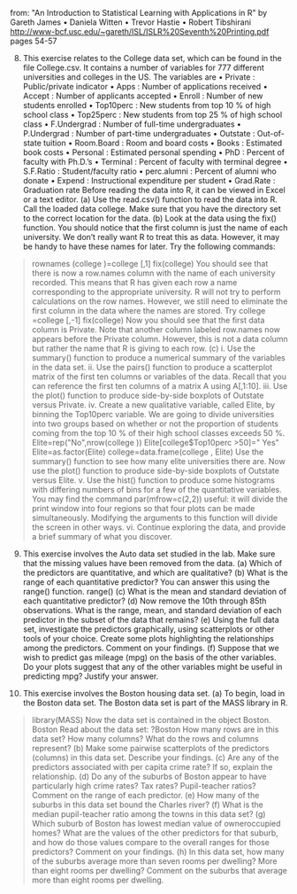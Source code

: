 from: "An Introduction to Statistical Learning with Applications in R" by Gareth James • Daniela Witten • Trevor Hastie • Robert Tibshirani
http://www-bcf.usc.edu/~gareth/ISL/ISLR%20Seventh%20Printing.pdf
pages 54-57

8. This exercise relates to the College data set, which can be found in
the file College.csv. It contains a number of variables for 777 different
universities and colleges in the US. The variables are
• Private : Public/private indicator
• Apps : Number of applications received
• Accept : Number of applicants accepted
• Enroll : Number of new students enrolled
• Top10perc : New students from top 10 % of high school class
• Top25perc : New students from top 25 % of high school class
• F.Undergrad : Number of full-time undergraduates
• P.Undergrad : Number of part-time undergraduates
• Outstate : Out-of-state tuition
• Room.Board : Room and board costs
• Books : Estimated book costs
• Personal : Estimated personal spending
• PhD : Percent of faculty with Ph.D.’s
• Terminal : Percent of faculty with terminal degree
• S.F.Ratio : Student/faculty ratio
• perc.alumni : Percent of alumni who donate
• Expend : Instructional expenditure per student
• Grad.Rate : Graduation rate
Before reading the data into R, it can be viewed in Excel or a text
editor.
(a) Use the read.csv() function to read the data into R. Call the
loaded data college. Make sure that you have the directory set
to the correct location for the data.
(b) Look at the data using the fix() function. You should notice
that the first column is just the name of each university. We don’t
really want R to treat this as data. However, it may be handy to
have these names for later. Try the following commands:
> rownames (college )=college [,1]
> fix(college)
You should see that there is now a row.names column with the
name of each university recorded. This means that R has given
each row a name corresponding to the appropriate university. R
will not try to perform calculations on the row names. However,
we still need to eliminate the first column in the data where the
names are stored. Try
> college =college [,-1]
> fix(college)
Now you should see that the first data column is Private. Note
that another column labeled row.names now appears before the
Private column. However, this is not a data column but rather
the name that R is giving to each row.
(c) i. Use the summary() function to produce a numerical summary
of the variables in the data set.
ii. Use the pairs() function to produce a scatterplot matrix of
the first ten columns or variables of the data. Recall that
you can reference the first ten columns of a matrix A using
A[,1:10].
iii. Use the plot() function to produce side-by-side boxplots of
Outstate versus Private.
iv. Create a new qualitative variable, called Elite, by binning
the Top10perc variable. We are going to divide universities
into two groups based on whether or not the proportion
of students coming from the top 10 % of their high school
classes exceeds 50 %.
> Elite=rep("No",nrow(college ))
> Elite[college$Top10perc >50]=" Yes"
> Elite=as.factor(Elite)
> college=data.frame(college , Elite)
Use the summary() function to see how many elite universities
there are. Now use the plot() function to produce
side-by-side boxplots of Outstate versus Elite.
v. Use the hist() function to produce some histograms with
differing numbers of bins for a few of the quantitative variables.
You may find the command par(mfrow=c(2,2)) useful:
it will divide the print window into four regions so that four
plots can be made simultaneously. Modifying the arguments
to this function will divide the screen in other ways.
vi. Continue exploring the data, and provide a brief summary
of what you discover.

9. This exercise involves the Auto data set studied in the lab. Make sure
that the missing values have been removed from the data.
(a) Which of the predictors are quantitative, and which are qualitative?
(b) What is the range of each quantitative predictor? You can answer
this using the range() function. range()
(c) What is the mean and standard deviation of each quantitative
predictor?
(d) Now remove the 10th through 85th observations. What is the
range, mean, and standard deviation of each predictor in the
subset of the data that remains?
(e) Using the full data set, investigate the predictors graphically,
using scatterplots or other tools of your choice. Create some plots
highlighting the relationships among the predictors. Comment
on your findings.
(f) Suppose that we wish to predict gas mileage (mpg) on the basis
of the other variables. Do your plots suggest that any of the
other variables might be useful in predicting mpg? Justify your
answer.

10. This exercise involves the Boston housing data set.
(a) To begin, load in the Boston data set. The Boston data set is
part of the MASS library in R.
> library(MASS)
Now the data set is contained in the object Boston.
> Boston
Read about the data set:
> ?Boston
How many rows are in this data set? How many columns? What
do the rows and columns represent?
(b) Make some pairwise scatterplots of the predictors (columns) in
this data set. Describe your findings.
(c) Are any of the predictors associated with per capita crime rate?
If so, explain the relationship.
(d) Do any of the suburbs of Boston appear to have particularly
high crime rates? Tax rates? Pupil-teacher ratios? Comment on
the range of each predictor.
(e) How many of the suburbs in this data set bound the Charles
river?
(f) What is the median pupil-teacher ratio among the towns in this
data set?
(g) Which suburb of Boston has lowest median value of owneroccupied
homes? What are the values of the other predictors
for that suburb, and how do those values compare to the overall
ranges for those predictors? Comment on your findings.
(h) In this data set, how many of the suburbs average more than
seven rooms per dwelling? More than eight rooms per dwelling?
Comment on the suburbs that average more than eight rooms
per dwelling.